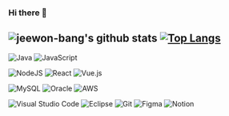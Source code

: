 ### Hi there 👋

![jeewon-bang's github stats](https://github-readme-stats.vercel.app/api?username=bang-jeewon&show_icons=true&theme=radical)
[![Top Langs](https://github-readme-stats.vercel.app/api/top-langs/?username=bang-jeewon&layout=compact&theme=dracula)](https://github.com/bang-jeewon)
---

![Java](https://img.shields.io/badge/java-%23ED8B00.svg?style=flat&logo=java&logoColor=white)
![JavaScript](https://img.shields.io/badge/javascript-%23323330.svg?style=flat&logo=JavaScript&logoColor=23F7DF1E)

![NodeJS](https://img.shields.io/badge/node.js-6DA55F?style=flat&logo=node.js&logoColor=white)
![React](https://img.shields.io/badge/React-%2320232a.svg?style=flat&logo=React&logoColor=#61DAFB)
![Vue.js](https://img.shields.io/badge/Vue.js-%2335495e.svg?style=flat&logo=vuedotjs&logoColor=%234FC08D)

![MySQL](https://img.shields.io/badge/MySQL-%2300f.svg?style=flat&logo=mysql&logoColor=#4479A1)
![Oracle](https://img.shields.io/badge/Oracle-F80000?style=flat&logo=oracle&logoColor=#F80000)
![AWS](https://img.shields.io/badge/AWS-%23FF9900.svg?style=flat&logo=amazon-aws&logoColor=#232F3E)

![Visual Studio Code](https://img.shields.io/badge/Visual%20Studio%20Code-0078d7.svg?style=flat&logo=visual-studio-code&logoColor=#007ACC)
![Eclipse](https://img.shields.io/badge/Eclipse-FE7A16.svg?style=flat&logo=Eclipse&logoColor=#2C2255)
![Git](https://img.shields.io/badge/git-%23F05033.svg?style=flat&logo=git&logoColor=#F78181)
![Figma](https://img.shields.io/badge/figma-%23F24E1E.svg?style=flat&logo=figma&logoColor=#F7819F)
![Notion](https://img.shields.io/badge/Notion-%23000000.svg?style=flat&logo=notion&logoColor=white)




<!--
**earestd/earestd** is a ✨ _special_ ✨ repository because its `README.md` (this file) appears on your GitHub profile.

Here are some ideas to get you started:

- 🔭 I’m currently working on ...
- 🌱 I’m currently learning ...
- 👯 I’m looking to collaborate on ...
- 🤔 I’m looking for help with ...
- 💬 Ask me about ...
- 📫 How to reach me: ...
- 😄 Pronouns: ...
- ⚡ Fun fact: ...
-->
